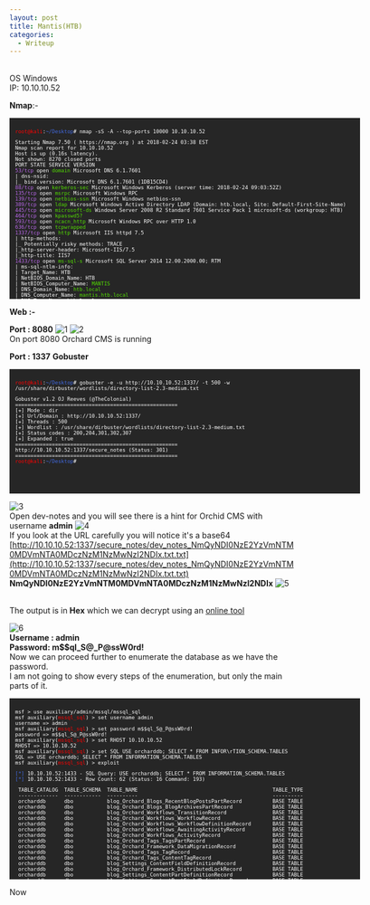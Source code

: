 ```yaml
---
layout: post
title: Mantis(HTB)
categories:
  - Writeup
---
```


<br>OS Windows
<br>IP: 10.10.10.52

**Nmap**:-

<font size="1">
<div style="height:300px;width:600px;overflow:auto;background-color:#262626;color:White;scrollbar-base-color:gold;font-family:monospace;padding:10px;">

<p><font color="red">root@kali</font>:<font color="RoyalBlue">~/Desktop</font># nmap -sS -A --top-ports 10000 10.10.10.52</p>

<p>Starting Nmap 7.50 ( https://nmap.org ) at 2018-02-24 03:38 EST
<br>Nmap scan report for 10.10.10.52
<br>Host is up (0.16s latency).
<br>Not shown: 8270 closed ports
<br>PORT      STATE SERVICE      VERSION
<br><font color="BB69EC">53/tcp</font>    open  <font color="53E100">domain</font>       Microsoft DNS 6.1.7601
<br>| dns-nsid: 
<br>|_  bind.version: Microsoft DNS 6.1.7601 (1DB15CD4)
<br><font color="BB69EC">88/tcp</font>    open  <font color="53E100">kerberos-sec</font> Microsoft Windows Kerberos (server time: 2018-02-24 09:03:52Z)
<br><font color="BB69EC">135/tcp</font>   open  <font color="53E100">msrpc</font>        Microsoft Windows RPC
<br><font color="BB69EC">139/tcp</font>   open  <font color="53E100">netbios-ssn</font>  Microsoft Windows netbios-ssn
<br><font color="BB69EC">389/tcp</font>   open  <font color="53E100">ldap</font>         Microsoft Windows Active Directory LDAP (Domain: htb.local, Site: Default-First-Site-Name)
<br><font color="BB69EC">445/tcp</font>   open  <font color="53E100">microsoft-ds</font> Windows Server 2008 R2 Standard 7601 Service Pack 1 microsoft-ds (workgroup: HTB)
<br><font color="BB69EC">464/tcp</font>   open  <font color="53E100">kpasswd5?</font>
<br><font color="BB69EC">593/tcp</font>  open  <font color="53E100">ncacn_http</font>   Microsoft Windows RPC over HTTP 1.0
<br><font color="BB69EC">636/tcp</font>   open  <font color="53E100">tcpwrapped</font>
<br><font color="BB69EC">1337/tcp</font>  open  <font color="53E100">http</font>         Microsoft IIS httpd 7.5
<br>| http-methods: 
<br>|_  Potentially risky methods: TRACE
<br>|_http-server-header: Microsoft-IIS/7.5
<br>|_http-title: IIS7
<br><font color="BB69EC">1433/tcp</font>  open  <font color="53E100">ms-sql-s</font>     Microsoft SQL Server 2014 12.00.2000.00; RTM
<br>| ms-sql-ntlm-info: 
<br>|   Target_Name: HTB
<br>|   NetBIOS_Domain_Name: HTB
<br>|   NetBIOS_Computer_Name: <font color="53E100">MANTIS</font>
<br>|   DNS_Domain_Name: <font color="53E100">htb.local</font>
<br>|   DNS_Computer_Name: <font color="53E100">mantis.htb.local</font>
<br>|   DNS_Tree_Name: htb.local
<br>|_  Product_Version: 6.1.7601
<br>| ssl-cert: Subject: commonName=SSL_Self_Signed_Fallback
<br>| Not valid before: 2018-02-20T21:58:06
<br>|_Not valid after:  2048-02-20T21:58:06
<br>|_ssl-date: 2018-02-24T09:05:13+00:00; -2s from scanner time.
<br><font color="BB69EC">3268/tcp</font>  open  <font color="53E100">ldap</font>         Microsoft Windows Active Directory LDAP (Domain: htb.local, Site: Default-First-Site-Name)
<br><font color="BB69EC">3269/tcp</font>  open  <font color="53E100">tcpwrapped</font>
<br><font color="BB69EC">5722/tcp</font>  open  <font color="53E100">msrpc</font>       Microsoft Windows RPC
<br><font color="BB69EC">8080/tcp</font>  open  <font color="53E100">http</font>         Microsoft HTTPAPI httpd 2.0 (SSDP/UPnP)
<br>|_http-open-proxy: Proxy might be redirecting requests
<br>|_http-server-header: Microsoft-IIS/7.5
<br>|_http-title: Tossed Salad - Blog
<br><font color="BB69EC">9389/tcp</font>  open  <font color="53E100">mc-nmf</font>       .NET Message Framing
<br><font color="BB69EC">47001/tcp</font> open  <font color="53E100">http</font>         Microsoft HTTPAPI httpd 2.0 (SSDP/UPnP)
<br>|_http-server-header: Microsoft-HTTPAPI/2.0
<br>|_http-title: Not Found
<br><font color="BB69EC">49152/tcp</font> open  <font color="53E100">msrpc</font>        Microsoft Windows RPC
<br><font color="BB69EC">49153/tcp</font> open  <font color="53E100">msrpc</font>        Microsoft Windows RPC
<br><font color="BB69EC">49154/tcp</font> open  <font color="53E100">msrpc</font>        Microsoft Windows RPC
<br><font color="BB69EC">49155/tcp</font> open  <font color="53E100">msrpc</font>        Microsoft Windows RPC
<br><font color="BB69EC">49157/tcp</font> open  <font color="53E100">ncacn_http</font>   Microsoft Windows RPC over HTTP 1.0
<br><font color="BB69EC">49158/tcp</font> open  <font color="53E100">msrpc</font>        Microsoft Windows RPC
<br><font color="BB69EC">49164/tcp</font> open  <font color="53E100">msrpc</font>        Microsoft Windows RPC
<br><font color="BB69EC">49166/tcp</font> open  <font color="53E100">msrpc</font>        Microsoft Windows RPC
<br><font color="BB69EC">49168/tcp</font> open  <font color="53E100">msrpc</font>        Microsoft Windows RPC
<br>No exact OS matches for host (If you know what OS is running on it, see https://nmap.org/submit/ ).
<br>TCP/IP fingerprint:
<br>OS:SCAN(V=7.50%E=4%D=2/24%OT=53%CT=1%CU=41156%PV=Y%DS=2%DC=T%G=Y%TM=5A912B4
<br>OS:3%P=i686-pc-linux-gnu)SEQ(SP=107%GCD=2%ISR=10A%TI=I%CI=I%TS=7)SEQ(SP=107
<br>OS:%GCD=1%ISR=10A%TI=I%TS=7)OPS(O1=M54DNW8ST11%O2=M54DNW8ST11%O3=M54DNW8NNT
<br>OS:11%O4=M54DNW8ST11%O5=M54DNW8ST11%O6=M54DST11)WIN(W1=2000%W2=2000%W3=2000
<br>OS:%W4=2000%W5=2000%W6=2000)ECN(R=Y%DF=Y%T=80%W=2000%O=M54DNW8NNS%CC=N%Q=)T
<br>OS:1(R=Y%DF=Y%T=80%S=O%A=S+%F=AS%RD=0%Q=)T2(R=Y%DF=Y%T=80%W=0%S=Z%A=S%F=AR%
<br>OS:O=%RD=0%Q=)T3(R=Y%DF=Y%T=80%W=0%S=Z%A=O%F=AR%O=%RD=0%Q=)T4(R=Y%DF=Y%T=80
<br>OS:%W=0%S=A%A=O%F=R%O=%RD=0%Q=)T5(R=Y%DF=Y%T=80%W=0%S=Z%A=S+%F=AR%O=%RD=0%Q
<br>OS:=)T6(R=Y%DF=Y%T=80%W=0%S=A%A=O%F=R%O=%RD=0%Q=)T7(R=Y%DF=Y%T=80%W=0%S=Z%A
<br>OS:=S+%F=AR%O=%RD=0%Q=)U1(R=Y%DF=N%T=80%IPL=164%UN=0%RIPL=G%RID=G%RIPCK=G%R
<br>OS:UCK=G%RUD=G)IE(R=Y%DFI=N%T=80%CD=Z)</p>

<p>Network Distance: 2 hops
<br>Service Info: Host: MANTIS; OS: Windows; CPE: cpe:/o:microsoft:windows</p>

<p> Host script results:
<br>|_clock-skew: mean: -2s, deviation: 0s, median: -2s
<br>| ms-sql-info: 
<br>|   10.10.10.52:1433: 
<br>|     Version: 
<br>|       name: Microsoft SQL Server 2014 RTM
<br>|       number: 12.00.2000.00
<br>|       Product: Microsoft SQL Server 2014
<br>|       Service pack level: RTM
<br>|       Post-SP patches applied: false
<br>|_    TCP port: 1433
<br>| smb-os-discovery: 
<br>|   OS: Windows Server 2008 R2 Standard 7601 Service Pack 1 (Windows Server 2008 R2 Standard 6.1)
<br>|   OS CPE: cpe:/o:microsoft:windows_server_2008::sp1
<br>|   Computer name: mantis
<br>|   NetBIOS computer name: MANTIS\x00
<br>|   Domain name: htb.local
<br>|   Forest name: htb.local
<br>|   FQDN: mantis.htb.local
<br>|_  System time: 2018-02-24T04:05:16-05:00
<br>| smb-security-mode: 
<br>|   account_used:
<br>|   authentication_level: user
<br>|   challenge_response: supported
<br>|_  message_signing: required
<br>|_smbv2-enabled: Server supports SMBv2 protocol </p>

<p>TRACEROUTE (using port 80/tcp)
<br>HOP RTT       ADDRESS
<br>1   158.80 ms 10.10.14.1
<br>2   159.05 ms 10.10.10.52</p>

<p>OS and Service detection performed. Please report any incorrect results at https://nmap.org/submit/ .
<br>Nmap done: 1 IP address (1 host up) scanned in 1719.57 seconds
<br><font color="red">root@kali</font>:<font color="RoyalBlue">~/Desktop</font>#</p>

</div>
</font>

**Web :-**

**Port : 8080**
![1](https://teckk2.github.io/assets/images/Mantis/1.png)
![2](https://teckk2.github.io/assets/images/Mantis/2.png)
<br>On port 8080 Orchard CMS is running

**Port : 1337**
**Gobuster**

<font size="1">
<div style="height:200px;width:600px;overflow:auto;background-color:#262626;color:White;scrollbar-base-color:gold;font-family:monospace;padding:10px;">

<p><font color="red">root@kali</font>:<font color="RoyalBlue">~/Desktop</font># gobuster -e -u http://10.10.10.52:1337/ -t 500 -w /usr/share/dirbuster/wordlists/directory-list-2.3-medium.txt </p>

<p>Gobuster v1.2                OJ Reeves (@TheColonial)
<br>=====================================================
<br>[+] Mode         : dir
<br>[+] Url/Domain   : http://10.10.10.52:1337/
<br>[+] Threads      : 500
<br>[+] Wordlist     : /usr/share/dirbuster/wordlists/directory-list-2.3-medium.txt
<br>[+] Status codes : 200,204,301,302,307
<br>[+] Expanded     : true
<br>=====================================================
<br>http://10.10.10.52:1337/secure_notes (Status: 301)
<br>=====================================================
<br><font color="red">root@kali</font>:<font color="RoyalBlue">~/Desktop</font>#</p>

</div>
</font>

![3](https://teckk2.github.io/assets/images/Mantis/3.png)
<br>Open dev-notes and you will see there is a hint for Orchid CMS with username **admin**
![4](https://teckk2.github.io/assets/images/Mantis/4.png)
<br>If you look at the URL carefully you will notice it's a base64
<br>[http://10.10.10.52:1337/secure_notes/dev_notes_NmQyNDI0NzE2YzVmNTM0MDVmNTA0MDczNzM1NzMwNzI2NDIx.txt.txt](http://10.10.10.52:1337/secure_notes/dev_notes_NmQyNDI0NzE2YzVmNTM0MDVmNTA0MDczNzM1NzMwNzI2NDIx.txt.txt)
<br>**NmQyNDI0NzE2YzVmNTM0MDVmNTA0MDczNzM1NzMwNzI2NDIx**
![5](https://teckk2.github.io/assets/images/Mantis/5.png)

<br>The output is in **Hex** which we can decrypt using an [online tool](https://www.rapidtables.com/convert/number/hex-to-ascii.html)

![6](https://teckk2.github.io/assets/images/Mantis/6.png)
<br>**Username : admin**
<br>**Password: m$$ql_S@_P@ssW0rd!**
<br>Now we can proceed further to enumerate the database as we have the password.
<br>I am not going to show every steps of the enumeration, but only the main parts of it.

<font size="1">
<div style="height:300px;width:600px;overflow:auto;background-color:#262626;color:White;scrollbar-base-color:gold;font-family:monospace;padding:10px;">

<p>msf > use auxiliary/admin/mssql/mssql_sql
<br>msf auxiliary(<font color="red">mssql_sql</font>) > set username admin
<br>username => admin
<br>msf auxiliary(<font color="red">mssql_sql</font>) > set password m$$ql_S@_P@ssW0rd!
<br>password => m$$ql_S@_P@ssW0rd!
<br>msf auxiliary(<font color="red">mssql_sql</font>) > set RHOST 10.10.10.52
<br>RHOST => 10.10.10.52
<br>msf auxiliary(<font color="red">mssql_sql</font>) > set SQL USE orcharddb; SELECT * FROM INFOR\rTION_SCHEMA.TABLES
<br>SQL => USE orcharddb; SELECT * FROM INFORMATION_SCHEMA.TABLES
<br>msf auxiliary(<font color="red">mssql_sql</font>) > exploit </p>

<p><font color="RoyalBlue">[*]</font> 10.10.10.52:1433 - SQL Query: USE orcharddb; SELECT * FROM INFORMATION_SCHEMA.TABLES
<br><font color="RoyalBlue">[*]</font> 10.10.10.52:1433 - Row Count: 62 (Status: 16 Command: 193)</p>



<p>&nbsp;TABLE_CATALOG&nbsp;&nbsp;TABLE_SCHEMA&nbsp;&nbsp;TABLE_NAME&nbsp;&nbsp;&nbsp;&nbsp;&nbsp;&nbsp;&nbsp;&nbsp;&nbsp;&nbsp;&nbsp;&nbsp;&nbsp;&nbsp;&nbsp;&nbsp;&nbsp;&nbsp;&nbsp;&nbsp;&nbsp;&nbsp;&nbsp;&nbsp;&nbsp;&nbsp;&nbsp;&nbsp;&nbsp;&nbsp;&nbsp;&nbsp;&nbsp;&nbsp;&nbsp;&nbsp;&nbsp;&nbsp;&nbsp;&nbsp;&nbsp;&nbsp;&nbsp;&nbsp;TABLE_TYPE
<br>&nbsp;-------------&nbsp;&nbsp;------------&nbsp;&nbsp;----------&nbsp;&nbsp;&nbsp;&nbsp;&nbsp;&nbsp;&nbsp;&nbsp;&nbsp;&nbsp;&nbsp;&nbsp;&nbsp;&nbsp;&nbsp;&nbsp;&nbsp;&nbsp;&nbsp;&nbsp;&nbsp;&nbsp;&nbsp;&nbsp;&nbsp;&nbsp;&nbsp;&nbsp;&nbsp;&nbsp;&nbsp;&nbsp;&nbsp;&nbsp;&nbsp;&nbsp;&nbsp;&nbsp;&nbsp;&nbsp;&nbsp;&nbsp;&nbsp;&nbsp;----------
<br>&nbsp;orcharddb&nbsp;&nbsp;&nbsp;&nbsp;&nbsp;&nbsp;dbo&nbsp;&nbsp;&nbsp;&nbsp;&nbsp;&nbsp;&nbsp;&nbsp;&nbsp;&nbsp;&nbsp;blog_Orchard_Blogs_RecentBlogPostsPartRecord&nbsp;&nbsp;&nbsp;&nbsp;&nbsp;&nbsp;&nbsp;&nbsp;&nbsp;&nbsp;BASE TABLE
<br>&nbsp;orcharddb&nbsp;&nbsp;&nbsp;&nbsp;&nbsp;&nbsp;dbo&nbsp;&nbsp;&nbsp;&nbsp;&nbsp;&nbsp;&nbsp;&nbsp;&nbsp;&nbsp;&nbsp;blog_Orchard_Blogs_BlogArchivesPartRecord&nbsp;&nbsp;&nbsp;&nbsp;&nbsp;&nbsp;&nbsp;&nbsp;&nbsp;&nbsp;&nbsp;&nbsp;&nbsp;BASE TABLE
<br>&nbsp;orcharddb&nbsp;&nbsp;&nbsp;&nbsp;&nbsp;&nbsp;dbo&nbsp;&nbsp;&nbsp;&nbsp;&nbsp;&nbsp;&nbsp;&nbsp;&nbsp;&nbsp;&nbsp;blog_Orchard_Workflows_TransitionRecord&nbsp;&nbsp;&nbsp;&nbsp;&nbsp;&nbsp;&nbsp;&nbsp;&nbsp;&nbsp;&nbsp;&nbsp;&nbsp;&nbsp;&nbsp;BASE TABLE
<br>&nbsp;orcharddb&nbsp;&nbsp;&nbsp;&nbsp;&nbsp;&nbsp;dbo&nbsp;&nbsp;&nbsp;&nbsp;&nbsp;&nbsp;&nbsp;&nbsp;&nbsp;&nbsp;&nbsp;blog_Orchard_Workflows_WorkflowRecord&nbsp;&nbsp;&nbsp;&nbsp;&nbsp;&nbsp;&nbsp;&nbsp;&nbsp;&nbsp;&nbsp;&nbsp;&nbsp;&nbsp;&nbsp;&nbsp;&nbsp;BASE TABLE
<br>&nbsp;orcharddb&nbsp;&nbsp;&nbsp;&nbsp;&nbsp;&nbsp;dbo&nbsp;&nbsp;&nbsp;&nbsp;&nbsp;&nbsp;&nbsp;&nbsp;&nbsp;&nbsp;&nbsp;blog_Orchard_Workflows_WorkflowDefinitionRecord&nbsp;&nbsp;&nbsp;&nbsp;&nbsp;&nbsp;&nbsp;BASE TABLE
<br>&nbsp;orcharddb&nbsp;&nbsp;&nbsp;&nbsp;&nbsp;&nbsp;dbo&nbsp;&nbsp;&nbsp;&nbsp;&nbsp;&nbsp;&nbsp;&nbsp;&nbsp;&nbsp;&nbsp;blog_Orchard_Workflows_AwaitingActivityRecord&nbsp;&nbsp;&nbsp;&nbsp;&nbsp;&nbsp;&nbsp;&nbsp;&nbsp;BASE TABLE
<br>&nbsp;orcharddb&nbsp;&nbsp;&nbsp;&nbsp;&nbsp;&nbsp;dbo&nbsp;&nbsp;&nbsp;&nbsp;&nbsp;&nbsp;&nbsp;&nbsp;&nbsp;&nbsp;&nbsp;blog_Orchard_Workflows_ActivityRecord&nbsp;&nbsp;&nbsp;&nbsp;&nbsp;&nbsp;&nbsp;&nbsp;&nbsp;&nbsp;&nbsp;&nbsp;&nbsp;&nbsp;&nbsp;&nbsp;&nbsp;BASE TABLE
<br>&nbsp;orcharddb&nbsp;&nbsp;&nbsp;&nbsp;&nbsp;&nbsp;dbo&nbsp;&nbsp;&nbsp;&nbsp;&nbsp;&nbsp;&nbsp;&nbsp;&nbsp;&nbsp;&nbsp;blog_Orchard_Tags_TagsPartRecord&nbsp;&nbsp;&nbsp;&nbsp;&nbsp;&nbsp;&nbsp;&nbsp;&nbsp;&nbsp;&nbsp;&nbsp;&nbsp;&nbsp;&nbsp;&nbsp;&nbsp;&nbsp;&nbsp;&nbsp;&nbsp;&nbsp;BASE TABLE
<br>&nbsp;orcharddb&nbsp;&nbsp;&nbsp;&nbsp;&nbsp;&nbsp;dbo&nbsp;&nbsp;&nbsp;&nbsp;&nbsp;&nbsp;&nbsp;&nbsp;&nbsp;&nbsp;&nbsp;blog_Orchard_Framework_DataMigrationRecord&nbsp;&nbsp;&nbsp;&nbsp;&nbsp;&nbsp;&nbsp;&nbsp;&nbsp;&nbsp;&nbsp;&nbsp;BASE TABLE
<br>&nbsp;orcharddb&nbsp;&nbsp;&nbsp;&nbsp;&nbsp;&nbsp;dbo&nbsp;&nbsp;&nbsp;&nbsp;&nbsp;&nbsp;&nbsp;&nbsp;&nbsp;&nbsp;&nbsp;blog_Orchard_Tags_TagRecord&nbsp;&nbsp;&nbsp;&nbsp;&nbsp;&nbsp;&nbsp;&nbsp;&nbsp;&nbsp;&nbsp;&nbsp;&nbsp;&nbsp;&nbsp;&nbsp;&nbsp;&nbsp;&nbsp;&nbsp;&nbsp;&nbsp;&nbsp;&nbsp;&nbsp;&nbsp;&nbsp;BASE TABLE
<br>&nbsp;orcharddb&nbsp;&nbsp;&nbsp;&nbsp;&nbsp;&nbsp;dbo&nbsp;&nbsp;&nbsp;&nbsp;&nbsp;&nbsp;&nbsp;&nbsp;&nbsp;&nbsp;&nbsp;blog_Orchard_Tags_ContentTagRecord&nbsp;&nbsp;&nbsp;&nbsp;&nbsp;&nbsp;&nbsp;&nbsp;&nbsp;&nbsp;&nbsp;&nbsp;&nbsp;&nbsp;&nbsp;&nbsp;&nbsp;&nbsp;&nbsp;&nbsp;BASE TABLE
<br>&nbsp;orcharddb&nbsp;&nbsp;&nbsp;&nbsp;&nbsp;&nbsp;dbo&nbsp;&nbsp;&nbsp;&nbsp;&nbsp;&nbsp;&nbsp;&nbsp;&nbsp;&nbsp;&nbsp;blog_Settings_ContentFieldDefinitionRecord&nbsp;&nbsp;&nbsp;&nbsp;&nbsp;&nbsp;&nbsp;&nbsp;&nbsp;&nbsp;&nbsp;&nbsp;BASE TABLE
<br>&nbsp;orcharddb&nbsp;&nbsp;&nbsp;&nbsp;&nbsp;&nbsp;dbo&nbsp;&nbsp;&nbsp;&nbsp;&nbsp;&nbsp;&nbsp;&nbsp;&nbsp;&nbsp;&nbsp;blog_Orchard_Framework_DistributedLockRecord&nbsp;&nbsp;&nbsp;&nbsp;&nbsp;&nbsp;&nbsp;&nbsp;&nbsp;&nbsp;BASE TABLE
<br>&nbsp;orcharddb&nbsp;&nbsp;&nbsp;&nbsp;&nbsp;&nbsp;dbo&nbsp;&nbsp;&nbsp;&nbsp;&nbsp;&nbsp;&nbsp;&nbsp;&nbsp;&nbsp;&nbsp;blog_Settings_ContentPartDefinitionRecord&nbsp;&nbsp;&nbsp;&nbsp;&nbsp;&nbsp;&nbsp;&nbsp;&nbsp;&nbsp;&nbsp;&nbsp;&nbsp;BASE TABLE
<br>&nbsp;orcharddb&nbsp;&nbsp;&nbsp;&nbsp;&nbsp;&nbsp;dbo&nbsp;&nbsp;&nbsp;&nbsp;&nbsp;&nbsp;&nbsp;&nbsp;&nbsp;&nbsp;&nbsp;blog_Settings_ContentPartFieldDefinitionRecord&nbsp;&nbsp;&nbsp;&nbsp;&nbsp;&nbsp;&nbsp;&nbsp;BASE TABLE
<br>&nbsp;orcharddb&nbsp;&nbsp;&nbsp;&nbsp;&nbsp;&nbsp;dbo&nbsp;&nbsp;&nbsp;&nbsp;&nbsp;&nbsp;&nbsp;&nbsp;&nbsp;&nbsp;&nbsp;blog_Settings_ContentTypeDefinitionRecord&nbsp;&nbsp;&nbsp;&nbsp;&nbsp;&nbsp;&nbsp;&nbsp;&nbsp;&nbsp;&nbsp;&nbsp;&nbsp;BASE TABLE
<br>&nbsp;orcharddb&nbsp;&nbsp;&nbsp;&nbsp;&nbsp;&nbsp;dbo&nbsp;&nbsp;&nbsp;&nbsp;&nbsp;&nbsp;&nbsp;&nbsp;&nbsp;&nbsp;&nbsp;blog_Settings_ContentTypePartDefinitionRecord&nbsp;&nbsp;&nbsp;&nbsp;&nbsp;&nbsp;&nbsp;&nbsp;&nbsp;BASE TABLE
<br>&nbsp;orcharddb&nbsp;&nbsp;&nbsp;&nbsp;&nbsp;&nbsp;dbo&nbsp;&nbsp;&nbsp;&nbsp;&nbsp;&nbsp;&nbsp;&nbsp;&nbsp;&nbsp;&nbsp;blog_Settings_ShellDescriptorRecord&nbsp;&nbsp;&nbsp;&nbsp;&nbsp;&nbsp;&nbsp;&nbsp;&nbsp;&nbsp;&nbsp;&nbsp;&nbsp;&nbsp;&nbsp;&nbsp;&nbsp;&nbsp;&nbsp;BASE TABLE
<br>&nbsp;orcharddb&nbsp;&nbsp;&nbsp;&nbsp;&nbsp;&nbsp;dbo&nbsp;&nbsp;&nbsp;&nbsp;&nbsp;&nbsp;&nbsp;&nbsp;&nbsp;&nbsp;&nbsp;blog_Settings_ShellFeatureRecord&nbsp;&nbsp;&nbsp;&nbsp;&nbsp;&nbsp;&nbsp;&nbsp;&nbsp;&nbsp;&nbsp;&nbsp;&nbsp;&nbsp;&nbsp;&nbsp;&nbsp;&nbsp;&nbsp;&nbsp;&nbsp;&nbsp;BASE TABLE
<br>&nbsp;orcharddb&nbsp;&nbsp;&nbsp;&nbsp;&nbsp;&nbsp;dbo&nbsp;&nbsp;&nbsp;&nbsp;&nbsp;&nbsp;&nbsp;&nbsp;&nbsp;&nbsp;&nbsp;blog_Settings_ShellFeatureStateRecord&nbsp;&nbsp;&nbsp;&nbsp;&nbsp;&nbsp;&nbsp;&nbsp;&nbsp;&nbsp;&nbsp;&nbsp;&nbsp;&nbsp;&nbsp;&nbsp;&nbsp;BASE TABLE
<br>&nbsp;orcharddb&nbsp;&nbsp;&nbsp;&nbsp;&nbsp;&nbsp;dbo&nbsp;&nbsp;&nbsp;&nbsp;&nbsp;&nbsp;&nbsp;&nbsp;&nbsp;&nbsp;&nbsp;blog_Settings_ShellParameterRecord&nbsp;&nbsp;&nbsp;&nbsp;&nbsp;&nbsp;&nbsp;&nbsp;&nbsp;&nbsp;&nbsp;&nbsp;&nbsp;&nbsp;&nbsp;&nbsp;&nbsp;&nbsp;&nbsp;&nbsp;BASE TABLE
<br>&nbsp;orcharddb&nbsp;&nbsp;&nbsp;&nbsp;&nbsp;&nbsp;dbo&nbsp;&nbsp;&nbsp;&nbsp;&nbsp;&nbsp;&nbsp;&nbsp;&nbsp;&nbsp;&nbsp;blog_Settings_ShellStateRecord&nbsp;&nbsp;&nbsp;&nbsp;&nbsp;&nbsp;&nbsp;&nbsp;&nbsp;&nbsp;&nbsp;&nbsp;&nbsp;&nbsp;&nbsp;&nbsp;&nbsp;&nbsp;&nbsp;&nbsp;&nbsp;&nbsp;&nbsp;&nbsp;BASE TABLE
<br>&nbsp;orcharddb&nbsp;&nbsp;&nbsp;&nbsp;&nbsp;&nbsp;dbo&nbsp;&nbsp;&nbsp;&nbsp;&nbsp;&nbsp;&nbsp;&nbsp;&nbsp;&nbsp;&nbsp;blog_Orchard_Framework_ContentItemRecord&nbsp;&nbsp;&nbsp;&nbsp;&nbsp;&nbsp;&nbsp;&nbsp;&nbsp;&nbsp;&nbsp;&nbsp;&nbsp;&nbsp;BASE TABLE
<br>&nbsp;orcharddb&nbsp;&nbsp;&nbsp;&nbsp;&nbsp;&nbsp;dbo&nbsp;&nbsp;&nbsp;&nbsp;&nbsp;&nbsp;&nbsp;&nbsp;&nbsp;&nbsp;&nbsp;blog_Orchard_Framework_ContentItemVersionRecord&nbsp;&nbsp;&nbsp;&nbsp;&nbsp;&nbsp;&nbsp;BASE TABLE
<br>&nbsp;orcharddb&nbsp;&nbsp;&nbsp;&nbsp;&nbsp;&nbsp;dbo&nbsp;&nbsp;&nbsp;&nbsp;&nbsp;&nbsp;&nbsp;&nbsp;&nbsp;&nbsp;&nbsp;blog_Orchard_Framework_ContentTypeRecord&nbsp;&nbsp;&nbsp;&nbsp;&nbsp;&nbsp;&nbsp;&nbsp;&nbsp;&nbsp;&nbsp;&nbsp;&nbsp;&nbsp;BASE TABLE
<br>&nbsp;orcharddb&nbsp;&nbsp;&nbsp;&nbsp;&nbsp;&nbsp;dbo&nbsp;&nbsp;&nbsp;&nbsp;&nbsp;&nbsp;&nbsp;&nbsp;&nbsp;&nbsp;&nbsp;blog_Orchard_Framework_CultureRecord&nbsp;&nbsp;&nbsp;&nbsp;&nbsp;&nbsp;&nbsp;&nbsp;&nbsp;&nbsp;&nbsp;&nbsp;&nbsp;&nbsp;&nbsp;&nbsp;&nbsp;&nbsp;BASE TABLE
<br>&nbsp;orcharddb&nbsp;&nbsp;&nbsp;&nbsp;&nbsp;&nbsp;dbo&nbsp;&nbsp;&nbsp;&nbsp;&nbsp;&nbsp;&nbsp;&nbsp;&nbsp;&nbsp;&nbsp;blog_Common_BodyPartRecord&nbsp;&nbsp;&nbsp;&nbsp;&nbsp;&nbsp;&nbsp;&nbsp;&nbsp;&nbsp;&nbsp;&nbsp;&nbsp;&nbsp;&nbsp;&nbsp;&nbsp;&nbsp;&nbsp;&nbsp;&nbsp;&nbsp;&nbsp;&nbsp;&nbsp;&nbsp;&nbsp;&nbsp;BASE TABLE
<br>&nbsp;orcharddb&nbsp;&nbsp;&nbsp;&nbsp;&nbsp;&nbsp;dbo&nbsp;&nbsp;&nbsp;&nbsp;&nbsp;&nbsp;&nbsp;&nbsp;&nbsp;&nbsp;&nbsp;blog_Common_CommonPartRecord&nbsp;&nbsp;&nbsp;&nbsp;&nbsp;&nbsp;&nbsp;&nbsp;&nbsp;&nbsp;&nbsp;&nbsp;&nbsp;&nbsp;&nbsp;&nbsp;&nbsp;&nbsp;&nbsp;&nbsp;&nbsp;&nbsp;&nbsp;&nbsp;&nbsp;&nbsp;BASE TABLE
<br>&nbsp;orcharddb&nbsp;&nbsp;&nbsp;&nbsp;&nbsp;&nbsp;dbo&nbsp;&nbsp;&nbsp;&nbsp;&nbsp;&nbsp;&nbsp;&nbsp;&nbsp;&nbsp;&nbsp;blog_Common_CommonPartVersionRecord&nbsp;&nbsp;&nbsp;&nbsp;&nbsp;&nbsp;&nbsp;&nbsp;&nbsp;&nbsp;&nbsp;&nbsp;&nbsp;&nbsp;&nbsp;&nbsp;&nbsp;&nbsp;&nbsp;BASE TABLE
<br>&nbsp;orcharddb&nbsp;&nbsp;&nbsp;&nbsp;&nbsp;&nbsp;dbo&nbsp;&nbsp;&nbsp;&nbsp;&nbsp;&nbsp;&nbsp;&nbsp;&nbsp;&nbsp;&nbsp;blog_Common_IdentityPartRecord&nbsp;&nbsp;&nbsp;&nbsp;&nbsp;&nbsp;&nbsp;&nbsp;&nbsp;&nbsp;&nbsp;&nbsp;&nbsp;&nbsp;&nbsp;&nbsp;&nbsp;&nbsp;&nbsp;&nbsp;&nbsp;&nbsp;&nbsp;&nbsp;BASE TABLE
<br>&nbsp;orcharddb&nbsp;&nbsp;&nbsp;&nbsp;&nbsp;&nbsp;dbo&nbsp;&nbsp;&nbsp;&nbsp;&nbsp;&nbsp;&nbsp;&nbsp;&nbsp;&nbsp;&nbsp;blog_Containers_ContainerPartRecord&nbsp;&nbsp;&nbsp;&nbsp;&nbsp;&nbsp;&nbsp;&nbsp;&nbsp;&nbsp;&nbsp;&nbsp;&nbsp;&nbsp;&nbsp;&nbsp;&nbsp;&nbsp;&nbsp;BASE TABLE
<br>&nbsp;orcharddb&nbsp;&nbsp;&nbsp;&nbsp;&nbsp;&nbsp;dbo&nbsp;&nbsp;&nbsp;&nbsp;&nbsp;&nbsp;&nbsp;&nbsp;&nbsp;&nbsp;&nbsp;blog_Containers_ContainerWidgetPartRecord&nbsp;&nbsp;&nbsp;&nbsp;&nbsp;&nbsp;&nbsp;&nbsp;&nbsp;&nbsp;&nbsp;&nbsp;&nbsp;BASE TABLE
<br>&nbsp;orcharddb&nbsp;&nbsp;&nbsp;&nbsp;&nbsp;&nbsp;dbo&nbsp;&nbsp;&nbsp;&nbsp;&nbsp;&nbsp;&nbsp;&nbsp;&nbsp;&nbsp;&nbsp;blog_Containers_ContainablePartRecord&nbsp;&nbsp;&nbsp;&nbsp;&nbsp;&nbsp;&nbsp;&nbsp;&nbsp;&nbsp;&nbsp;&nbsp;&nbsp;&nbsp;&nbsp;&nbsp;&nbsp;BASE TABLE
<br>&nbsp;orcharddb&nbsp;&nbsp;&nbsp;&nbsp;&nbsp;&nbsp;dbo&nbsp;&nbsp;&nbsp;&nbsp;&nbsp;&nbsp;&nbsp;&nbsp;&nbsp;&nbsp;&nbsp;blog_Title_TitlePartRecord&nbsp;&nbsp;&nbsp;&nbsp;&nbsp;&nbsp;&nbsp;&nbsp;&nbsp;&nbsp;&nbsp;&nbsp;&nbsp;&nbsp;&nbsp;&nbsp;&nbsp;&nbsp;&nbsp;&nbsp;&nbsp;&nbsp;&nbsp;&nbsp;&nbsp;&nbsp;&nbsp;&nbsp;BASE TABLE
<br>&nbsp;orcharddb&nbsp;&nbsp;&nbsp;&nbsp;&nbsp;&nbsp;dbo&nbsp;&nbsp;&nbsp;&nbsp;&nbsp;&nbsp;&nbsp;&nbsp;&nbsp;&nbsp;&nbsp;blog_Navigation_MenuPartRecord&nbsp;&nbsp;&nbsp;&nbsp;&nbsp;&nbsp;&nbsp;&nbsp;&nbsp;&nbsp;&nbsp;&nbsp;&nbsp;&nbsp;&nbsp;&nbsp;&nbsp;&nbsp;&nbsp;&nbsp;&nbsp;&nbsp;&nbsp;&nbsp;BASE TABLE
<br>&nbsp;orcharddb&nbsp;&nbsp;&nbsp;&nbsp;&nbsp;&nbsp;dbo&nbsp;&nbsp;&nbsp;&nbsp;&nbsp;&nbsp;&nbsp;&nbsp;&nbsp;&nbsp;&nbsp;blog_Navigation_AdminMenuPartRecord&nbsp;&nbsp;&nbsp;&nbsp;&nbsp;&nbsp;&nbsp;&nbsp;&nbsp;&nbsp;&nbsp;&nbsp;&nbsp;&nbsp;&nbsp;&nbsp;&nbsp;&nbsp;&nbsp;BASE TABLE
<br>&nbsp;orcharddb&nbsp;&nbsp;&nbsp;&nbsp;&nbsp;&nbsp;dbo&nbsp;&nbsp;&nbsp;&nbsp;&nbsp;&nbsp;&nbsp;&nbsp;&nbsp;&nbsp;&nbsp;blog_Scheduling_ScheduledTaskRecord&nbsp;&nbsp;&nbsp;&nbsp;&nbsp;&nbsp;&nbsp;&nbsp;&nbsp;&nbsp;&nbsp;&nbsp;&nbsp;&nbsp;&nbsp;&nbsp;&nbsp;&nbsp;&nbsp;BASE TABLE
<br>&nbsp;orcharddb&nbsp;&nbsp;&nbsp;&nbsp;&nbsp;&nbsp;dbo&nbsp;&nbsp;&nbsp;&nbsp;&nbsp;&nbsp;&nbsp;&nbsp;&nbsp;&nbsp;&nbsp;blog_Orchard_ContentPicker_ContentMenuItemPartRecord&nbsp;&nbsp;BASE TABLE
<br>&nbsp;orcharddb&nbsp;&nbsp;&nbsp;&nbsp;&nbsp;&nbsp;dbo&nbsp;&nbsp;&nbsp;&nbsp;&nbsp;&nbsp;&nbsp;&nbsp;&nbsp;&nbsp;&nbsp;blog_Orchard_Alias_AliasRecord&nbsp;&nbsp;&nbsp;&nbsp;&nbsp;&nbsp;&nbsp;&nbsp;&nbsp;&nbsp;&nbsp;&nbsp;&nbsp;&nbsp;&nbsp;&nbsp;&nbsp;&nbsp;&nbsp;&nbsp;&nbsp;&nbsp;&nbsp;&nbsp;BASE TABLE
<br>&nbsp;orcharddb&nbsp;&nbsp;&nbsp;&nbsp;&nbsp;&nbsp;dbo&nbsp;&nbsp;&nbsp;&nbsp;&nbsp;&nbsp;&nbsp;&nbsp;&nbsp;&nbsp;&nbsp;blog_Orchard_Alias_ActionRecord&nbsp;&nbsp;&nbsp;&nbsp;&nbsp;&nbsp;&nbsp;&nbsp;&nbsp;&nbsp;&nbsp;&nbsp;&nbsp;&nbsp;&nbsp;&nbsp;&nbsp;&nbsp;&nbsp;&nbsp;&nbsp;&nbsp;&nbsp;BASE TABLE
<br>&nbsp;orcharddb&nbsp;&nbsp;&nbsp;&nbsp;&nbsp;&nbsp;dbo&nbsp;&nbsp;&nbsp;&nbsp;&nbsp;&nbsp;&nbsp;&nbsp;&nbsp;&nbsp;&nbsp;blog_Orchard_Autoroute_AutoroutePartRecord&nbsp;&nbsp;&nbsp;&nbsp;&nbsp;&nbsp;&nbsp;&nbsp;&nbsp;&nbsp;&nbsp;&nbsp;BASE TABLE
<br>&nbsp;orcharddb&nbsp;&nbsp;&nbsp;&nbsp;&nbsp;&nbsp;dbo&nbsp;&nbsp;&nbsp;&nbsp;&nbsp;&nbsp;&nbsp;&nbsp;&nbsp;&nbsp;&nbsp;<font color="ffff00">blog_Orchard_Users_UserPartRecord</font>&nbsp;&nbsp;&nbsp;&nbsp;&nbsp;&nbsp;&nbsp;&nbsp;&nbsp;&nbsp;&nbsp;&nbsp;&nbsp;&nbsp;&nbsp;&nbsp;&nbsp;&nbsp;&nbsp;&nbsp;&nbsp;BASE TABLE
<br>&nbsp;orcharddb&nbsp;&nbsp;&nbsp;&nbsp;&nbsp;&nbsp;dbo&nbsp;&nbsp;&nbsp;&nbsp;&nbsp;&nbsp;&nbsp;&nbsp;&nbsp;&nbsp;&nbsp;blog_Orchard_Roles_PermissionRecord&nbsp;&nbsp;&nbsp;&nbsp;&nbsp;&nbsp;&nbsp;&nbsp;&nbsp;&nbsp;&nbsp;&nbsp;&nbsp;&nbsp;&nbsp;&nbsp;&nbsp;&nbsp;&nbsp;BASE TABLE
<br>&nbsp;orcharddb&nbsp;&nbsp;&nbsp;&nbsp;&nbsp;&nbsp;dbo&nbsp;&nbsp;&nbsp;&nbsp;&nbsp;&nbsp;&nbsp;&nbsp;&nbsp;&nbsp;&nbsp;blog_Orchard_Roles_RoleRecord&nbsp;&nbsp;&nbsp;&nbsp;&nbsp;&nbsp;&nbsp;&nbsp;&nbsp;&nbsp;&nbsp;&nbsp;&nbsp;&nbsp;&nbsp;&nbsp;&nbsp;&nbsp;&nbsp;&nbsp;&nbsp;&nbsp;&nbsp;&nbsp;&nbsp;BASE TABLE
<br>&nbsp;orcharddb&nbsp;&nbsp;&nbsp;&nbsp;&nbsp;&nbsp;dbo&nbsp;&nbsp;&nbsp;&nbsp;&nbsp;&nbsp;&nbsp;&nbsp;&nbsp;&nbsp;&nbsp;blog_Orchard_Roles_RolesPermissionsRecord&nbsp;&nbsp;&nbsp;&nbsp;&nbsp;&nbsp;&nbsp;&nbsp;&nbsp;&nbsp;&nbsp;&nbsp;&nbsp;BASE TABLE
<br>&nbsp;orcharddb&nbsp;&nbsp;&nbsp;&nbsp;&nbsp;&nbsp;dbo&nbsp;&nbsp;&nbsp;&nbsp;&nbsp;&nbsp;&nbsp;&nbsp;&nbsp;&nbsp;&nbsp;blog_Orchard_Roles_UserRolesPartRecord&nbsp;&nbsp;&nbsp;&nbsp;&nbsp;&nbsp;&nbsp;&nbsp;&nbsp;&nbsp;&nbsp;&nbsp;&nbsp;&nbsp;&nbsp;&nbsp;BASE TABLE
<br>&nbsp;orcharddb&nbsp;&nbsp;&nbsp;&nbsp;&nbsp;&nbsp;dbo&nbsp;&nbsp;&nbsp;&nbsp;&nbsp;&nbsp;&nbsp;&nbsp;&nbsp;&nbsp;&nbsp;blog_Orchard_Packaging_PackagingSource&nbsp;&nbsp;&nbsp;&nbsp;&nbsp;&nbsp;&nbsp;&nbsp;&nbsp;&nbsp;&nbsp;&nbsp;&nbsp;&nbsp;&nbsp;&nbsp;BASE TABLE
<br>&nbsp;orcharddb&nbsp;&nbsp;&nbsp;&nbsp;&nbsp;&nbsp;dbo&nbsp;&nbsp;&nbsp;&nbsp;&nbsp;&nbsp;&nbsp;&nbsp;&nbsp;&nbsp;&nbsp;blog_Orchard_Recipes_RecipeStepResultRecord&nbsp;&nbsp;&nbsp;&nbsp;&nbsp;&nbsp;&nbsp;&nbsp;&nbsp;&nbsp;&nbsp;BASE TABLE
<br>&nbsp;orcharddb&nbsp;&nbsp;&nbsp;&nbsp;&nbsp;&nbsp;dbo&nbsp;&nbsp;&nbsp;&nbsp;&nbsp;&nbsp;&nbsp;&nbsp;&nbsp;&nbsp;&nbsp;blog_Orchard_OutputCache_CacheParameterRecord&nbsp;&nbsp;&nbsp;&nbsp;&nbsp;&nbsp;&nbsp;&nbsp;&nbsp;BASE TABLE
<br>&nbsp;orcharddb&nbsp;&nbsp;&nbsp;&nbsp;&nbsp;&nbsp;dbo&nbsp;&nbsp;&nbsp;&nbsp;&nbsp;&nbsp;&nbsp;&nbsp;&nbsp;&nbsp;&nbsp;blog_Orchard_MediaProcessing_ImageProfilePartRecord&nbsp;&nbsp;&nbsp;BASE TABLE
<br>&nbsp;orcharddb&nbsp;&nbsp;&nbsp;&nbsp;&nbsp;&nbsp;dbo&nbsp;&nbsp;&nbsp;&nbsp;&nbsp;&nbsp;&nbsp;&nbsp;&nbsp;&nbsp;&nbsp;blog_Orchard_MediaProcessing_FilterRecord&nbsp;&nbsp;&nbsp;&nbsp;&nbsp;&nbsp;&nbsp;&nbsp;&nbsp;&nbsp;&nbsp;&nbsp;&nbsp;BASE TABLE
<br>&nbsp;orcharddb&nbsp;&nbsp;&nbsp;&nbsp;&nbsp;&nbsp;dbo&nbsp;&nbsp;&nbsp;&nbsp;&nbsp;&nbsp;&nbsp;&nbsp;&nbsp;&nbsp;&nbsp;blog_Orchard_MediaProcessing_FileNameRecord&nbsp;&nbsp;&nbsp;&nbsp;&nbsp;&nbsp;&nbsp;&nbsp;&nbsp;&nbsp;&nbsp;BASE TABLE
<br>&nbsp;orcharddb&nbsp;&nbsp;&nbsp;&nbsp;&nbsp;&nbsp;dbo&nbsp;&nbsp;&nbsp;&nbsp;&nbsp;&nbsp;&nbsp;&nbsp;&nbsp;&nbsp;&nbsp;blog_Orchard_Widgets_LayerPartRecord&nbsp;&nbsp;&nbsp;&nbsp;&nbsp;&nbsp;&nbsp;&nbsp;&nbsp;&nbsp;&nbsp;&nbsp;&nbsp;&nbsp;&nbsp;&nbsp;&nbsp;&nbsp;BASE TABLE
<br>&nbsp;orcharddb&nbsp;&nbsp;&nbsp;&nbsp;&nbsp;&nbsp;dbo&nbsp;&nbsp;&nbsp;&nbsp;&nbsp;&nbsp;&nbsp;&nbsp;&nbsp;&nbsp;&nbsp;blog_Orchard_Widgets_WidgetPartRecord&nbsp;&nbsp;&nbsp;&nbsp;&nbsp;&nbsp;&nbsp;&nbsp;&nbsp;&nbsp;&nbsp;&nbsp;&nbsp;&nbsp;&nbsp;&nbsp;&nbsp;BASE TABLE
<br>&nbsp;orcharddb&nbsp;&nbsp;&nbsp;&nbsp;&nbsp;&nbsp;dbo&nbsp;&nbsp;&nbsp;&nbsp;&nbsp;&nbsp;&nbsp;&nbsp;&nbsp;&nbsp;&nbsp;blog_Orchard_Comments_CommentPartRecord&nbsp;&nbsp;&nbsp;&nbsp;&nbsp;&nbsp;&nbsp;&nbsp;&nbsp;&nbsp;&nbsp;&nbsp;&nbsp;&nbsp;&nbsp;BASE TABLE
<br>&nbsp;orcharddb&nbsp;&nbsp;&nbsp;&nbsp;&nbsp;&nbsp;dbo&nbsp;&nbsp;&nbsp;&nbsp;&nbsp;&nbsp;&nbsp;&nbsp;&nbsp;&nbsp;&nbsp;blog_Orchard_Comments_CommentsPartRecord&nbsp;&nbsp;&nbsp;&nbsp;&nbsp;&nbsp;&nbsp;&nbsp;&nbsp;&nbsp;&nbsp;&nbsp;&nbsp;&nbsp;BASE TABLE
<br>&nbsp;orcharddb&nbsp;&nbsp;&nbsp;&nbsp;&nbsp;&nbsp;dbo&nbsp;&nbsp;&nbsp;&nbsp;&nbsp;&nbsp;&nbsp;&nbsp;&nbsp;&nbsp;&nbsp;blog_Orchard_Taxonomies_TaxonomyPartRecord&nbsp;&nbsp;&nbsp;&nbsp;&nbsp;&nbsp;&nbsp;&nbsp;&nbsp;&nbsp;&nbsp;&nbsp;BASE TABLE
<br>&nbsp;orcharddb&nbsp;&nbsp;&nbsp;&nbsp;&nbsp;&nbsp;dbo&nbsp;&nbsp;&nbsp;&nbsp;&nbsp;&nbsp;&nbsp;&nbsp;&nbsp;&nbsp;&nbsp;blog_Orchard_Taxonomies_TermPartRecord&nbsp;&nbsp;&nbsp;&nbsp;&nbsp;&nbsp;&nbsp;&nbsp;&nbsp;&nbsp;&nbsp;&nbsp;&nbsp;&nbsp;&nbsp;&nbsp;BASE TABLE
<br>&nbsp;orcharddb&nbsp;&nbsp;&nbsp;&nbsp;&nbsp;&nbsp;dbo&nbsp;&nbsp;&nbsp;&nbsp;&nbsp;&nbsp;&nbsp;&nbsp;&nbsp;&nbsp;&nbsp;blog_Orchard_Taxonomies_TermContentItem&nbsp;&nbsp;&nbsp;&nbsp;&nbsp;&nbsp;&nbsp;&nbsp;&nbsp;&nbsp;&nbsp;&nbsp;&nbsp;&nbsp;BASE TABLE
<br>&nbsp;orcharddb&nbsp;&nbsp;&nbsp;&nbsp;&nbsp;&nbsp;dbo&nbsp;&nbsp;&nbsp;&nbsp;&nbsp;&nbsp;&nbsp;&nbsp;&nbsp;&nbsp;&nbsp;blog_Orchard_Taxonomies_TermsPartRecord&nbsp;&nbsp;&nbsp;&nbsp;&nbsp;&nbsp;&nbsp;&nbsp;&nbsp;&nbsp;&nbsp;&nbsp;&nbsp;&nbsp;&nbsp;BASE TABLE
<br>&nbsp;orcharddb&nbsp;&nbsp;&nbsp;&nbsp;&nbsp;&nbsp;dbo&nbsp;&nbsp;&nbsp;&nbsp;&nbsp;&nbsp;&nbsp;&nbsp;&nbsp;&nbsp;&nbsp;blog_Orchard_MediaLibrary_MediaPartRecord&nbsp;&nbsp;&nbsp;&nbsp;&nbsp;&nbsp;&nbsp;&nbsp;&nbsp;&nbsp;&nbsp;&nbsp;&nbsp;BASE TABLE
<br>&nbsp;orcharddb&nbsp;&nbsp;&nbsp;&nbsp;&nbsp;&nbsp;dbo&nbsp;&nbsp;&nbsp;&nbsp;&nbsp;&nbsp;&nbsp;&nbsp;&nbsp;&nbsp;&nbsp;blog_Orchard_Blogs_BlogPartArchiveRecord&nbsp;&nbsp;&nbsp;&nbsp;&nbsp;&nbsp;&nbsp;&nbsp;&nbsp;&nbsp;&nbsp;&nbsp;&nbsp;&nbsp;BASE TABLE</p>

<p><font color="RoyalBlue">[*]</font> Auxiliary module execution completed
<br>msf auxiliary(<font color="red">mssql_sql</font>) ></p>

</div>
</font>

Now













